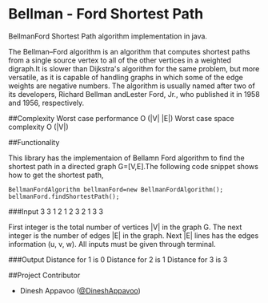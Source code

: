 Bellman - Ford Shortest Path 
=======================

BellmanFord Shortest Path algorithm implementation in java.

The Bellman–Ford algorithm is an algorithm that computes shortest paths from a single source vertex to all of the other
vertices in a weighted digraph.It is slower than Dijkstra's algorithm for the same problem, but more versatile, as it is
capable of handling graphs in which some of the edge weights are negative numbers. The algorithm is usually named after
two of its developers, Richard Bellman andLester Ford, Jr., who published it in 1958 and 1956, respectively.

##Complexity
	  Worst case performance  O (|V| |E|)
	  Worst case space complexity O (|V|)

##Functionality

This library has the implementaion of Bellamn Ford algorithm to find the shortest path in a directed graph G=[V,E].The 
following code snippet shows how to get the shortest path,

    BellmanFordAlgorithm bellmanFord=new BellmanFordAlgorithm();
    bellmanFord.findShortestPath();

###Input
	3 3
	1 2 1
	2 3 2
	1 3 3

First integer is the total number of vertices |V| in the graph G. The next integer is the number of edges |E| in the graph.
Next |E| lines has the edges information (u, v, w). All inputs must be given through terminal.

###Output
	 Distance for 1 is 0
	 Distance for 2 is 1
	 Distance for 3 is 3
  
##Project Contributor

* Dinesh Appavoo ([@DineshAppavoo](https://twitter.com/DineshAppavoo))
